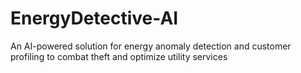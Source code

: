 # EnergyDetective-AI
An AI-powered solution for energy anomaly detection and customer profiling to combat theft and optimize utility services
